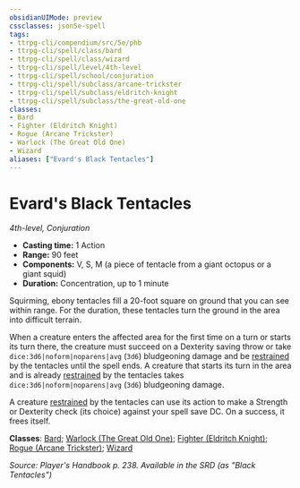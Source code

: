 ```yaml
---
obsidianUIMode: preview
cssclasses: json5e-spell
tags:
- ttrpg-cli/compendium/src/5e/phb
- ttrpg-cli/spell/class/bard
- ttrpg-cli/spell/class/wizard
- ttrpg-cli/spell/level/4th-level
- ttrpg-cli/spell/school/conjuration
- ttrpg-cli/spell/subclass/arcane-trickster
- ttrpg-cli/spell/subclass/eldritch-knight
- ttrpg-cli/spell/subclass/the-great-old-one
classes:
- Bard
- Fighter (Eldritch Knight)
- Rogue (Arcane Trickster)
- Warlock (The Great Old One)
- Wizard
aliases: ["Evard's Black Tentacles"]
---
```

# Evard's Black Tentacles
*4th-level, Conjuration*  


- **Casting time:** 1 Action
- **Range:** 90 feet
- **Components:** V, S, M (a piece of tentacle from a giant octopus or a giant squid)
- **Duration:** Concentration, up to 1 minute

Squirming, ebony tentacles fill a 20-foot square on ground that you can see within range. For the duration, these tentacles turn the ground in the area into difficult terrain.

When a creature enters the affected area for the first time on a turn or starts its turn there, the creature must succeed on a Dexterity saving throw or take `dice:3d6|noform|noparens|avg` (`3d6`) bludgeoning damage and be [restrained](3-Mechanics/CLI/rules/conditions.md#Restrained) by the tentacles until the spell ends. A creature that starts its turn in the area and is already [restrained](3-Mechanics/CLI/rules/conditions.md#Restrained) by the tentacles takes `dice:3d6|noform|noparens|avg` (`3d6`) bludgeoning damage.

A creature [restrained](3-Mechanics/CLI/rules/conditions.md#Restrained) by the tentacles can use its action to make a Strength or Dexterity check (its choice) against your spell save DC. On a success, it frees itself.

**Classes**: [Bard](3-Mechanics/CLI/lists/list-spells-classes-bard.md); [Warlock (The Great Old One)](3-Mechanics/CLI/lists/list-spells-classes-warlock-the-great-old-one.md); [Fighter (Eldritch Knight)](3-Mechanics/CLI/lists/list-spells-classes-fighter-eldritch-knight.md); [Rogue (Arcane Trickster)](3-Mechanics/CLI/lists/list-spells-classes-rogue-arcane-trickster.md); [Wizard](3-Mechanics/CLI/lists/list-spells-classes-wizard.md)

*Source: Player's Handbook p. 238. Available in the <span title='Systems Reference Document (5.1)'>SRD</span> (as "Black Tentacles")*